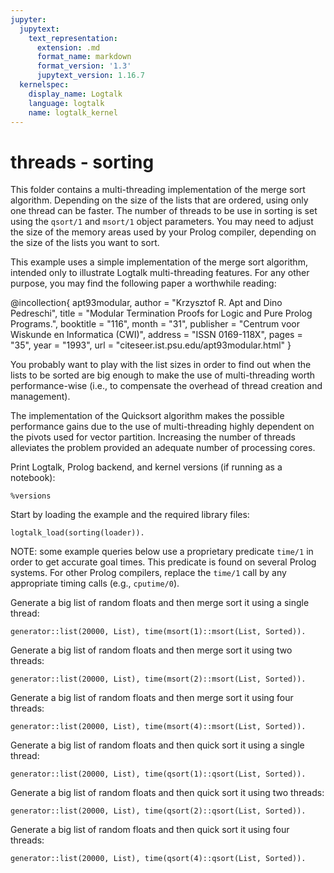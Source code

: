 ```yaml
---
jupyter:
  jupytext:
    text_representation:
      extension: .md
      format_name: markdown
      format_version: '1.3'
      jupytext_version: 1.16.7
  kernelspec:
    display_name: Logtalk
    language: logtalk
    name: logtalk_kernel
---
```


<!--
________________________________________________________________________

This file is part of Logtalk <https://logtalk.org/>  
SPDX-FileCopyrightText: 1998-2025 Paulo Moura <pmoura@logtalk.org>  
SPDX-License-Identifier: Apache-2.0

Licensed under the Apache License, Version 2.0 (the "License");
you may not use this file except in compliance with the License.
You may obtain a copy of the License at

    http://www.apache.org/licenses/LICENSE-2.0

Unless required by applicable law or agreed to in writing, software
distributed under the License is distributed on an "AS IS" BASIS,
WITHOUT WARRANTIES OR CONDITIONS OF ANY KIND, either express or implied.
See the License for the specific language governing permissions and
limitations under the License.
________________________________________________________________________
-->

# threads - sorting

This folder contains a multi-threading implementation of the merge sort
algorithm.  Depending on the size of the lists that are ordered, using
only one thread can be faster. The number of threads to be use in sorting
is set using the `qsort/1` and `msort/1` object parameters. You may need
to adjust the size of the memory areas used by your Prolog compiler,
depending on the size of the lists you want to sort.

This example uses a simple implementation of the merge sort algorithm,
intended only to illustrate Logtalk multi-threading features. For any
other purpose, you may find the following paper a worthwhile reading:

@incollection{ apt93modular,
	author = "Krzysztof R. Apt and Dino Pedreschi",
	title = "Modular Termination Proofs for Logic and Pure Prolog Programs.",
	booktitle = "116",
	month = "31",
	publisher = "Centrum voor Wiskunde en Informatica (CWI)",
	address = "ISSN 0169-118X",
	pages = "35",
	year = "1993",
	url = "citeseer.ist.psu.edu/apt93modular.html"
}

You probably want to play with the list sizes in order to find out when the
lists to be sorted are big enough to make the use of multi-threading worth
performance-wise (i.e., to compensate the overhead of thread creation and
management).

The implementation of the Quicksort algorithm makes the possible performance
gains due to the use of multi-threading highly dependent on the pivots used
for vector partition. Increasing the number of threads alleviates the problem
provided an adequate number of processing cores.

Print Logtalk, Prolog backend, and kernel versions (if running as a notebook):

```logtalk
%versions
```

Start by loading the example and the required library files:

```logtalk
logtalk_load(sorting(loader)).
```

NOTE: some example queries below use a proprietary predicate `time/1` in
order to get accurate goal times. This predicate is found on several Prolog
systems. For other Prolog compilers, replace the `time/1` call by any
appropriate timing calls (e.g., `cputime/0`).

Generate a big list of random floats and then merge sort it using a single thread:

```logtalk
generator::list(20000, List), time(msort(1)::msort(List, Sorted)).
```

<!--
% 1,145,746 inferences, 0.40 CPU in 0.43 seconds (93% CPU, 2864365 Lips)

List = [0.326219, 0.545052, 0.21687, 0.0500493, 0.772745, 0.805005, 0.574483, 0.301708, 0.670021|...],
Sorted = [1.39358e-06, 0.000206126, 0.00026088, 0.000299165, 0.000362691, 0.000397709, 0.000539889, 0.000574419, 0.000578717|...] 

true.
-->

Generate a big list of random floats and then merge sort it using two threads:

```logtalk
generator::list(20000, List), time(msort(2)::msort(List, Sorted)).
```

<!--
% 80,067 inferences, 0.32 CPU in 0.21 seconds (150% CPU, 250209 Lips)

List = [0.963245, 0.666814, 0.3841, 0.281952, 0.806571, 0.608224, 0.623344, 0.138888, 0.867367|...],
Sorted = [5.89827e-05, 0.00010463, 0.000105771, 0.000171936, 0.00022632, 0.000378509, 0.000392918, 0.00041885, 0.000482844|...] 

true.
-->

Generate a big list of random floats and then merge sort it using four threads:

```logtalk
generator::list(20000, List), time(msort(4)::msort(List, Sorted)).
```

<!--
% 80,079 inferences, 0.32 CPU in 0.16 seconds (204% CPU, 250247 Lips)

List = [0.0923009, 0.443585, 0.72304, 0.945816, 0.501491, 0.311327, 0.597448, 0.915656, 0.666957|...],
Sorted = [3.65916e-05, 4.06822e-05, 5.07434e-05, 6.09007e-05, 0.000134275, 0.000190491, 0.00024128, 0.000361441, 0.000412926|...] 

true.
-->

Generate a big list of random floats and then quick sort it using a single thread:

```logtalk
generator::list(20000, List), time(qsort(1)::qsort(List, Sorted)).
```

<!--
% 1,145,746 inferences, 0.40 CPU in 0.43 seconds (93% CPU, 2864365 Lips)

List = [0.326219, 0.545052, 0.21687, 0.0500493, 0.772745, 0.805005, 0.574483, 0.301708, 0.670021|...],
Sorted = [1.39358e-06, 0.000206126, 0.00026088, 0.000299165, 0.000362691, 0.000397709, 0.000539889, 0.000574419, 0.000578717|...] 

true.
-->

Generate a big list of random floats and then quick sort it using two threads:

```logtalk
generator::list(20000, List), time(qsort(2)::qsort(List, Sorted)).
```

<!--
% 80,067 inferences, 0.32 CPU in 0.21 seconds (150% CPU, 250209 Lips)

List = [0.963245, 0.666814, 0.3841, 0.281952, 0.806571, 0.608224, 0.623344, 0.138888, 0.867367|...],
Sorted = [5.89827e-05, 0.00010463, 0.000105771, 0.000171936, 0.00022632, 0.000378509, 0.000392918, 0.00041885, 0.000482844|...] 

true.
-->

Generate a big list of random floats and then quick sort it using four threads:

```logtalk
generator::list(20000, List), time(qsort(4)::qsort(List, Sorted)).
```

<!--
% 80,079 inferences, 0.32 CPU in 0.16 seconds (204% CPU, 250247 Lips)

List = [0.0923009, 0.443585, 0.72304, 0.945816, 0.501491, 0.311327, 0.597448, 0.915656, 0.666957|...],
Sorted = [3.65916e-05, 4.06822e-05, 5.07434e-05, 6.09007e-05, 0.000134275, 0.000190491, 0.00024128, 0.000361441, 0.000412926|...] 

true.
-->
